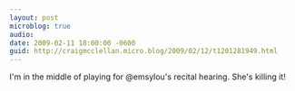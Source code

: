```yaml
---
layout: post
microblog: true
audio: 
date: 2009-02-11 18:00:00 -0600
guid: http://craigmcclellan.micro.blog/2009/02/12/t1201281949.html
---
```

I'm in the middle of playing for @emsylou's recital hearing.  She's killing it!
